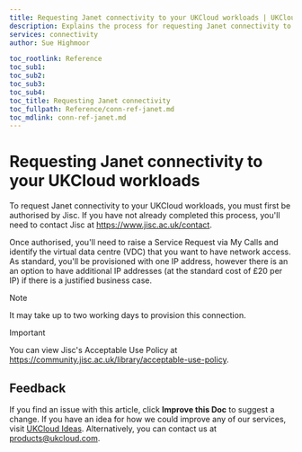 ```yaml
---
title: Requesting Janet connectivity to your UKCloud workloads | UKCloud Ltd
description: Explains the process for requesting Janet connectivity to your existing VDC
services: connectivity
author: Sue Highmoor

toc_rootlink: Reference
toc_sub1: 
toc_sub2:
toc_sub3:
toc_sub4:
toc_title: Requesting Janet connectivity
toc_fullpath: Reference/conn-ref-janet.md
toc_mdlink: conn-ref-janet.md
---
```


# Requesting Janet connectivity to your UKCloud workloads

To request Janet connectivity to your UKCloud workloads, you must first be authorised by Jisc. If you have not already completed this process, you'll need to contact Jisc at <https://www.jisc.ac.uk/contact>.

Once authorised, you'll need to raise a Service Request via My Calls and identify the virtual data centre (VDC) that you want to have network access. As standard, you'll be provisioned with one IP address, however there is an an option to have additional IP addresses (at the standard cost of £20 per IP) if there is a justified business case.

> [!NOTE]
> It may take up to two working days to provision this connection.

> [!IMPORTANT]
> You can view Jisc's Acceptable Use Policy at <https://community.jisc.ac.uk/library/acceptable-use-policy>.

## Feedback

If you find an issue with this article, click **Improve this Doc** to suggest a change. If you have an idea for how we could improve any of our services, visit [UKCloud Ideas](https://ideas.ukcloud.com). Alternatively, you can contact us at <products@ukcloud.com>.